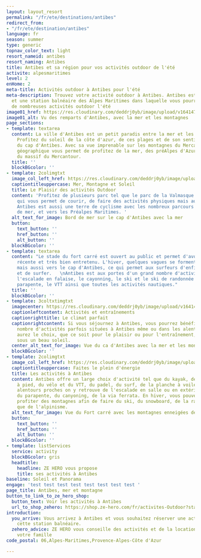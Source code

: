 ```yaml
---
layout: layout_resort
permalink: "/fr/ete/destinations/antibes"
redirect_from:
- "/fr/ete/destination/antibes"
language: fr
season: summer
type: generic
topnav_color_text: light
resort_nameid: antibes
resort_naming: Antibes
title: Antibes et sa région pour vos activités outdoor de l'été
activite: alpesmaritimes
level: 2
enHome: 2
meta-title: Activités outdoor à Antibes pour l'été
meta-description: Trouvez votre activité outdoor à Antibes. Antibes est une ville
  et une station balnéaire des Alpes Maritimes dans laquelle vous pourrez pratiquer
  de nombreuses activités outdoor l'été
image01_href: https://res.cloudinary.com/deddrj0yb/image/upload/v1641472431/website/resorts/Antibes/jane-ackerley-WiN6Az_8cGQ-unsplash_cmbknc.jpg
image01_alt: Vu des remparts d'Antibes, avec la mer et les montagnes
page_sections:
- template: textarea
  content: La ville d'Antibes est un petit paradis entre la mer et les montagnes.
    Profitez du soleil de la côte d'azur, de ces plages et de son sentier littoral
    du cap d'Antibes. Avec sa vue imprenable sur les montagnes du Mercantour, sa situation
    géographique vous permet de profitez de la mer, des préAlpes d'Azur ainsi que
    du massif du Mercantour.
  title: ''
  blockBGcolor: ''
- template: 2colimgtxt
  image_col_left_href: https://res.cloudinary.com/deddrj0yb/image/upload/v1641472431/website/resorts/Antibes/v2f-ulodjS9910U-unsplash_rpg51d.jpg
  captiontitleuppercase: Mer, Montagne et Soleil
  title: Le Plaisir des activités Outdoor
  content: 'Profitez de plusieurs parc tel que le parc de la Valmasque et de Vaugrenier
    qui vous permet de courir, de faire des activités physiques mais aussi du VTT.
    Antibes est aussi une terre de cyclisme avec les nombreux parcours sur le bord
    de mer, et vers les Préalpes Maritimes. '
  alt_text_for_image: Bord de mer sur le cap d'Antibes avec la mer
  button:
    text_button: ''
    href_button: ''
    alt_button: ''
  blockBGcolor: ''
- template: textarea
  content: "Le stade du fort carré est ouvert au public et permet d'avoir une piste
    récente et très bien entretenu. L'hiver, quelques vagues se forment au fort carré
    mais aussi vers le cap d'Antibes, ce qui permet aux surfeurs d'enfiler leurs combinaison
    et de surfer.   \nAntibes est aux portes d'un grand nombre d'activité tel que
    l'escalade en falaise, le cayonning, le ski et le ski de randonnée l'hiver, le
    parapente, le VTT ainsi que toutes les activités nautiques."
  title: ''
  blockBGcolor: ''
- template: 3coltxtimgtxt
  imagecenter: https://res.cloudinary.com/deddrj0yb/image/upload/v1641472431/website/resorts/Antibes/anthony-s-I1hzGTtKMgU-unsplash_opyeq6.jpg
  captionleftcontent: Activités et entraînements
  captionrighttitle: Le climat parfait
  captionrightcontent: Si vous séjournez à Antibes, vous pourrez bénéficier d'un grand
    nombre d'activités parfois situées à Antibes même ou dans les alentours. Vous
    aurez le choix, que ce soit pour le plaisir ou pour l'entraînement, de le faire
    sous un beau soleil.
  center_alt_text_for_image: Vue du ca d'Antibes avec la mer et les montagnes derrière
  blockBGcolor: ''
- template: 2colimgtxt
  image_col_left_href: https://res.cloudinary.com/deddrj0yb/image/upload/v1641472430/website/resorts/Antibes/laurent-simon-o0RpFUskLtk-unsplash_dj7ifo.jpg
  captiontitleuppercase: Faites le plein d'énergie
  title: Les activités à Antibes
  content: Antibes offre un large choix d'activité tel que du kayak, de la course
    à pied, du vélo et du VTT, du padel, du surf, de la planche à voile. Dans ses
    alentours proches on y retrouve de l'escalade en salle ou en extérieur, du trail,
    du parapente, du canyoning, de la via ferrata. En hiver, vous pouvez également
    profiter des montagnes afin de faire du ski, du snowboard, de la raquette, ainsi
    que de l'alpinisme.
  alt_text_for_image: Vue du Fort carré avec les montagnes enneigées derrière
  button:
    text_button: ''
    href_button: ''
    alt_button: ''
  blockBGcolor: ''
- template: listServices
  service: activity
  blockBGcolor: gris
  headtitle:
    headline: ZE HERO vous propose
    title: ses activités à Antibes
baseline: Soleil et Panorama
engage: 'test test test test test test test test '
page_title: Antibes, mer et montagne
button_to_link_to_ze_hero_shop:
  button_text: Voir les activités à Antibes
  url_to_shop_zehero: https://shop.ze-hero.com/fr/activites-Outdoor?station=Antibes&calessonstype=all&catypegenderlistsummer=all&calessonsactivitytype=all&start-date=
introduction:
  you_arrive: Vous arrivez à Antibes et vous souhaitez réserver une activité dans
    cette station balnéaire.
  zehero_advice: ZE HERO vous conseille des activités et de la location pour toute
    votre famille
code_postal: 06,Alpes-Maritimes,Provence-Alpes-Côte d'Azur

---
```

